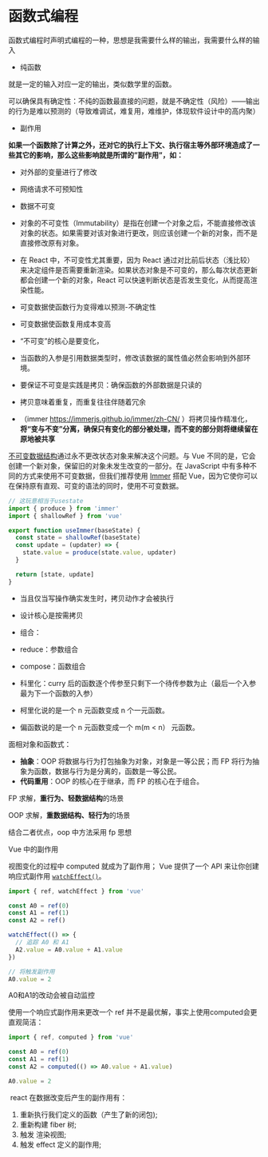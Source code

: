# 函数式编程

函数式编程时声明式编程的一种，思想是我需要什么样的输出，我需要什么样的输入

- 纯函数

就是一定的输入对应一定的输出，类似数学里的函数。

可以确保具有确定性：不纯的函数最直接的问题，就是不确定性（风险）——输出的行为是难以预测的（导致难调试，难复用，难维护，体现软件设计中的高内聚）

- 副作用

**如果一个函数除了计算之外，还对它的执行上下文、执行宿主等外部环境造成了一些其它的影响，那么这些影响就是所谓的”副作用”，如：**

- 对外部的变量进行了修改
- 网络请求不可预知性

- 数据不可变
- 对象的不可变性（Immutability）是指在创建一个对象之后，不能直接修改该对象的状态。如果需要对该对象进行更改，则应该创建一个新的对象，而不是直接修改原有对象。
- 在 React 中，不可变性尤其重要，因为 React 通过对比前后状态（浅比较）来决定组件是否需要重新渲染。如果状态对象是不可变的，那么每次状态更新都会创建一个新的对象，React 可以快速判断状态是否发生变化，从而提高渲染性能。

- 可变数据使函数行为变得难以预测-不确定性
- 可变数据使函数复用成本变高
- “不可变”的核心是要变化，
- 当函数的入参是引用数据类型时，修改该数据的属性值必然会影响到外部环境。
- 要保证不可变是实践是拷贝：确保函数的外部数据是只读的
- 拷贝意味着重复，而重复往往伴随着冗余
- （immer https://immerjs.github.io/immer/zh-CN/ ）将拷贝操作精准化，**将“变与不变”分离，确保只有变化的部分被处理，而不变的部分则将继续留在原地被共享**

[不可变数据结构](https://en.wikipedia.org/wiki/Persistent_data_structure)通过永不更改状态对象来解决这个问题。与 Vue 不同的是，它会创建一个新对象，保留旧的对象未发生改变的一部分。在 JavaScript 中有多种不同的方式来使用不可变数据，但我们推荐使用 [Immer](https://immerjs.github.io/immer/) 搭配 Vue，因为它使你可以在保持原有直观、可变的语法的同时，使用不可变数据。

```js
// 这玩意相当于usestate
import { produce } from 'immer'
import { shallowRef } from 'vue'

export function useImmer(baseState) {
  const state = shallowRef(baseState)
  const update = (updater) => {
    state.value = produce(state.value, updater)
  }

  return [state, update]
}
```

- 当且仅当写操作确实发生时，拷贝动作才会被执行
- 设计核心是按需拷贝

- 组合：

- reduce：参数组合
- compose：函数组合

- 科里化：curry 后的函数逐个传参至只剩下一个待传参数为止（最后一个入参最为下一个函数的入参）
- 柯里化说的是一个 n 元函数变成 n 个一元函数。
- 偏函数说的是一个 n 元函数变成一个 m(m < n） 元函数。

面相对象和函数式：

- **抽象**：OOP 将数据与行为打包抽象为对象，对象是一等公民；而 FP 将行为抽象为函数，数据与行为是分离的，函数是一等公民。
- **代码重用**：OOP 的核心在于继承，而 FP 的核心在于组合。

FP 求解，**重行为、轻数据结构**的场景

OOP 求解，**重数据结构、轻行为**的场景

结合二者优点，oop 中方法采用 fp 思想



Vue 中的副作用

视图变化的过程中 computed 就成为了副作用；
Vue 提供了一个 API 来让你创建响应式副作用 [`watchEffect()`](https://cn.vuejs.org/api/reactivity-core.html#watcheffect)。
```js 
import { ref, watchEffect } from 'vue'

const A0 = ref(0)
const A1 = ref(1)
const A2 = ref()

watchEffect(() => {
  // 追踪 A0 和 A1
  A2.value = A0.value + A1.value
})

// 将触发副作用
A0.value = 2
```

A0和A1的改动会被自动监控 

使用一个响应式副作用来更改一个 ref 并不是最优解，事实上使用computed会更直观简洁：

```js
import { ref, computed } from 'vue'

const A0 = ref(0)
const A1 = ref(1)
const A2 = computed(() => A0.value + A1.value)

A0.value = 2
```


 react 在数据改变后产生的副作用有：

1. 重新执行我们定义的函数（产生了新的闭包);
2. 重新构建 fiber 树;
3. 触发 渲染视图;
4. 触发 effect 定义的副作用;
